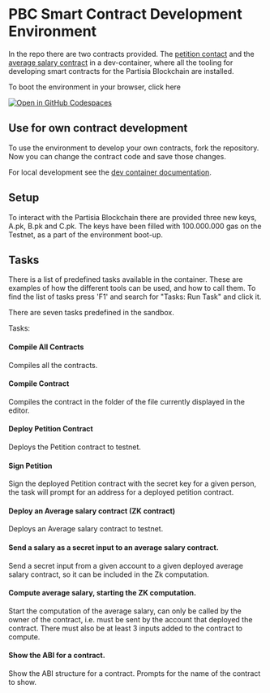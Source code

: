 # PBC Smart Contract Development Environment

In the repo there are two contracts provided. 
The [petition contact](https://gitlab.com/partisiablockchain/language/example-contracts/-/tree/main/petition?ref_type=heads)
and the [average salary contract](https://gitlab.com/partisiablockchain/language/example-contracts/-/tree/main/zk-average-salary?ref_type=heads)
in a dev-container, where all the tooling for developing smart contracts for the Partisia Blockchain are installed.

To boot the environment in your browser, click here

[![Open in GitHub Codespaces](https://github.com/codespaces/badge.svg)](https://codespaces.new/JensScheel/web-ide)



## Use for own contract development

To use the environment to develop your own contracts, fork the repository. Now you can change the
contract code and save those changes. 

For local development see the [dev container documentation](https://code.visualstudio.com/docs/devcontainers/containers).

## Setup
To interact with the Partisia Blockchain there are provided three new keys, A.pk, B.pk and C.pk.
The keys have been filled with 100.000.000 gas on the Testnet, as a part of the environment boot-up.


## Tasks

There is a list of predefined tasks available in the container. 
These are examples of how the different tools can be used, and how to call them. 
To find the list of tasks press 'F1' and search for "Tasks: Run Task" and click it.

There are seven tasks predefined in the sandbox.

Tasks: 

#### Compile All Contracts

Compiles all the contracts.

#### Compile Contract

Compiles the contract in the folder of the file currently displayed in the editor.

#### Deploy Petition Contract

Deploys the Petition contract to testnet.

#### Sign Petition

Sign the deployed Petition contract with the secret key for a given person, the task will
prompt for an address for a deployed petition contract.

#### Deploy an Average salary contract (ZK contract)

Deploys an Average salary contract to testnet.

#### Send a salary as a secret input to an average salary contract.

Send a secret input from a given account to a given deployed average salary contract, so it can be
included in the Zk computation.

#### Compute average salary, starting the ZK computation.

Start the computation of the average salary, can only be called by the owner of the contract, i.e.
must be sent by the account that deployed the contract. 
There must also be at least 3 inputs added to the contract to compute.

#### Show the ABI for a contract.

Show the ABI structure for a contract. Prompts for the name of the contract to show.